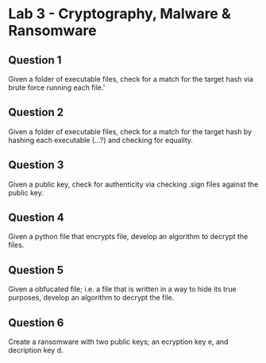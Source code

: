 # Lab 3 - Cryptography, Malware & Ransomware


## Question 1
Given a folder of executable files, check for a match for the target hash via brute force running each file.'


## Question 2
Given a folder of executable files, check for a match for the target hash by hashing each executable (...?) and checking for equality.


## Question 3
Given a public key, check for authenticity via checking .sign files against the public key.


## Question 4
Given a python file that encrypts file, develop an algorithm to decrypt the files.


## Question 5
Given a obfucated file; i.e. a file that is written in a way to hide its true purposes, develop an algorithm to decrypt the file.


## Question 6
Create a ransomware with two public keys; an ecryption key e, and decription key d. 
